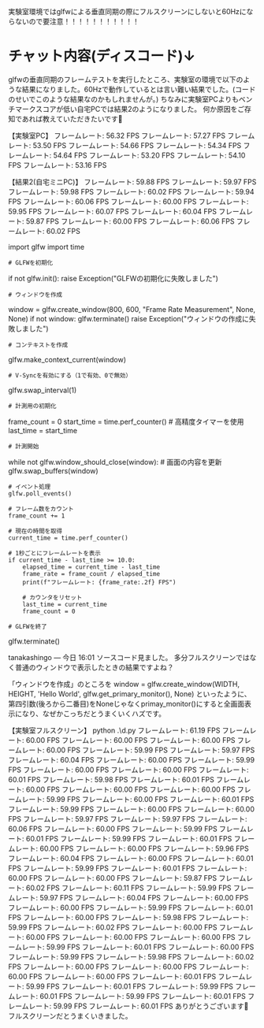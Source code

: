 



実験室環境ではglfwによる垂直同期の際にフルスクリーンにしないと60Hzにならないので要注意！！！！！！！！！！！

# チャット内容(ディスコード)↓


glfwの垂直同期のフレームテストを実行したところ、実験室の環境で以下のような結果になりました。60Hzで動作しているとは言い難い結果でした。(コードのせいでこのような結果なのかもしれませんが。)
ちなみに実験室PCよりもベンチマークスコアが低い自宅PCでは結果2のようになりました。
何か原因をご存知であれば教えていただきたいです🙇

【実験室PC】
フレームレート: 56.32 FPS
フレームレート: 57.27 FPS
フレームレート: 53.50 FPS
フレームレート: 54.66 FPS
フレームレート: 54.34 FPS
フレームレート: 54.64 FPS
フレームレート: 53.20 FPS
フレームレート: 54.10 FPS
フレームレート: 53.16 FPS



【結果2(自宅ミニPC)】
フレームレート: 59.88 FPS
フレームレート: 59.97 FPS
フレームレート: 59.98 FPS
フレームレート: 60.02 FPS
フレームレート: 59.94 FPS
フレームレート: 60.06 FPS
フレームレート: 60.00 FPS
フレームレート: 59.95 FPS
フレームレート: 60.07 FPS
フレームレート: 60.04 FPS
フレームレート: 59.87 FPS
フレームレート: 60.00 FPS
フレームレート: 60.06 FPS
フレームレート: 60.02 FPS


import glfw
import time

    # GLFWを初期化
if not glfw.init():
    raise Exception("GLFWの初期化に失敗しました")

    # ウィンドウを作成
window = glfw.create_window(800, 600, "Frame Rate Measurement", None, None)
if not window:
    glfw.terminate()
    raise Exception("ウィンドウの作成に失敗しました")

    # コンテキストを作成
glfw.make_context_current(window)

    # V-Syncを有効にする（1で有効、0で無効）
glfw.swap_interval(1)

    # 計測用の初期化
frame_count = 0
start_time = time.perf_counter()  # 高精度タイマーを使用
last_time = start_time

    # 計測開始
while not glfw.window_should_close(window):
    # 画面の内容を更新
    glfw.swap_buffers(window)

    # イベント処理
    glfw.poll_events()

    # フレーム数をカウント
    frame_count += 1

    # 現在の時間を取得
    current_time = time.perf_counter()

    # 1秒ごとにフレームレートを表示
    if current_time - last_time >= 10.0:
        elapsed_time = current_time - last_time
        frame_rate = frame_count / elapsed_time
        print(f"フレームレート: {frame_rate:.2f} FPS")

        # カウンタをリセット
        last_time = current_time
        frame_count = 0

    # GLFWを終了
glfw.terminate()






tanakashingo — 今日 16:01
ソースコード見ました。
多分フルスクリーンではなく普通のウィンドウで表示したときの結果ですよね？

「ウィンドウを作成」のところを
window = glfw.create_window(WIDTH, HEIGHT, 'Hello World', glfw.get_primary_monitor(), None)
といったように、第四引数(後ろから二番目)をNoneじゃなくprimay_monitor()にすると全画面表示になり、なぜかこっちだとうまくいくハズです。 



【実験室フルスクリーン】
python .\d.py
フレームレート: 61.19 FPS
フレームレート: 60.00 FPS
フレームレート: 60.00 FPS
フレームレート: 60.00 FPS
フレームレート: 60.00 FPS
フレームレート: 59.99 FPS
フレームレート: 59.97 FPS
フレームレート: 60.04 FPS
フレームレート: 60.00 FPS
フレームレート: 59.99 FPS
フレームレート: 60.00 FPS
フレームレート: 60.00 FPS
フレームレート: 60.01 FPS
フレームレート: 59.98 FPS
フレームレート: 60.01 FPS
フレームレート: 60.00 FPS
フレームレート: 60.00 FPS
フレームレート: 60.00 FPS
フレームレート: 59.99 FPS
フレームレート: 60.00 FPS
フレームレート: 60.01 FPS
フレームレート: 59.99 FPS
フレームレート: 60.00 FPS
フレームレート: 60.00 FPS
フレームレート: 59.97 FPS
フレームレート: 59.97 FPS
フレームレート: 60.06 FPS
フレームレート: 60.00 FPS
フレームレート: 59.99 FPS
フレームレート: 60.01 FPS
フレームレート: 59.99 FPS
フレームレート: 60.01 FPS
フレームレート: 60.00 FPS
フレームレート: 60.00 FPS
フレームレート: 59.96 FPS
フレームレート: 60.04 FPS
フレームレート: 60.00 FPS
フレームレート: 60.01 FPS
フレームレート: 59.99 FPS
フレームレート: 60.01 FPS
フレームレート: 60.00 FPS
フレームレート: 60.00 FPS
フレームレート: 59.87 FPS
フレームレート: 60.02 FPS
フレームレート: 60.11 FPS
フレームレート: 59.99 FPS
フレームレート: 59.97 FPS
フレームレート: 60.04 FPS
フレームレート: 60.00 FPS
フレームレート: 60.00 FPS
フレームレート: 59.99 FPS
フレームレート: 60.01 FPS
フレームレート: 60.00 FPS
フレームレート: 59.98 FPS
フレームレート: 59.99 FPS
フレームレート: 60.02 FPS
フレームレート: 60.00 FPS
フレームレート: 60.00 FPS
フレームレート: 60.00 FPS
フレームレート: 60.00 FPS
フレームレート: 59.99 FPS
フレームレート: 60.01 FPS
フレームレート: 60.00 FPS
フレームレート: 59.99 FPS
フレームレート: 59.98 FPS
フレームレート: 60.02 FPS
フレームレート: 60.00 FPS
フレームレート: 60.00 FPS
フレームレート: 60.00 FPS
フレームレート: 60.00 FPS
フレームレート: 60.01 FPS
フレームレート: 59.99 FPS
フレームレート: 60.01 FPS
フレームレート: 59.99 FPS
フレームレート: 60.01 FPS
フレームレート: 59.99 FPS
フレームレート: 60.01 FPS
フレームレート: 59.99 FPS
フレームレート: 60.01 FPS 
ありがとうございます🙇
フルスクリーンだとうまくいきました。
